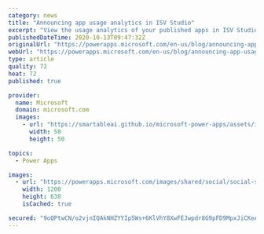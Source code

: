 ```yaml
---
category: news
title: "Announcing app usage analytics in ISV Studio"
excerpt: "View the usage analytics of your published apps in ISV Studio."
publishedDateTime: 2020-10-13T09:47:32Z
originalUrl: "https://powerapps.microsoft.com/en-us/blog/announcing-app-usage-analytics-in-isv-studio/"
webUrl: "https://powerapps.microsoft.com/en-us/blog/announcing-app-usage-analytics-in-isv-studio/"
type: article
quality: 72
heat: 72
published: true

provider:
  name: Microsoft
  domain: microsoft.com
  images:
    - url: "https://smartableai.github.io/microsoft-power-apps/assets/images/organizations/microsoft.com-50x50.jpg"
      width: 50
      height: 50

topics:
  - Power Apps

images:
  - url: "https://powerapps.microsoft.com/images/shared/social/social-share-post-ignite.png"
    width: 1200
    height: 630
    isCached: true

secured: "9oQPtwCN/o2vjnIQAkNHZYYIp5Ws+6KlVhY8XwFEJwpdr8G9pFD9MpxJiCKeASV4Nhg1M77Y+Qrb1mw79cwh4lJiPzeuwhd0CT5UZP/YYF0zjmrnVyTk4gyFWY76I/c4uFtCzKVFRKXFDSdYvsTyAJ9uENKz4usWBTMGBunLqITVrYQUW1h9w4T755/s3G/VcFomaKxrt+Ko+qi+2a/HAXda8ThSIkNc6qSg0iNdfKTSwDgm6XB/FOXhjfddmYlFMFgFAjmpA3qzqB/LL8fU1nC13FNMAUDieEzefTkcS4d5/gOY2x/txPhdWsSYuPhCUkEDvZYjedAL3JWCl1dYhjJ1r3eD9bcZzqxlZ3dQj+E=;7bM17Id0mWWem7F2MIen9g=="
---
```


